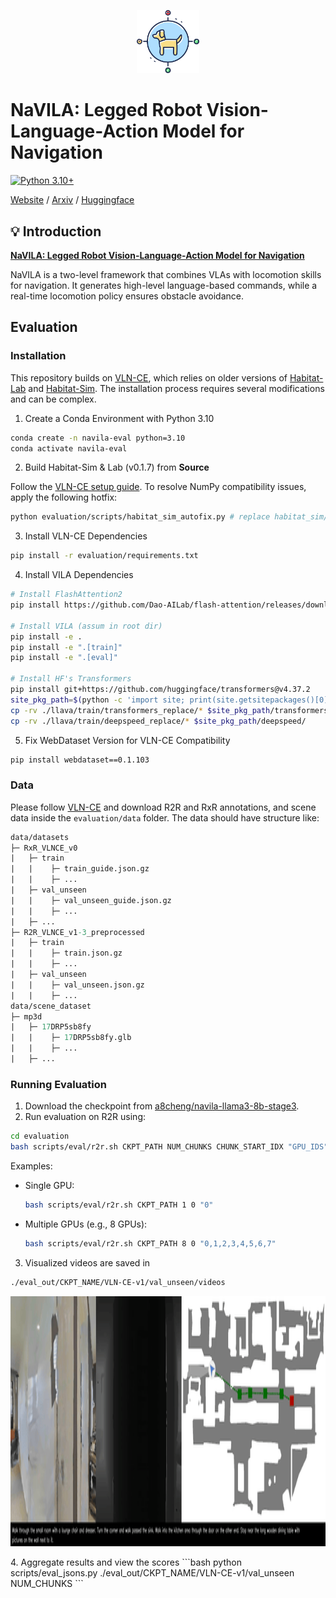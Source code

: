 <p align="center">
  <img src="assets/logo.png" width="20%"/>
</p>

# NaVILA: Legged Robot Vision-Language-Action Model for Navigation

[![Python 3.10+](https://img.shields.io/badge/python-3.10+-blue.svg)](https://www.python.org/downloads/release/python-3100/)

[Website](https://navila-bot.github.io/) / [Arxiv](https://arxiv.org/abs/2412.04453) / [Huggingface](https://huggingface.co/collections/a8cheng/navila-legged-robot-vision-language-action-model-for-naviga-67cfc82b83017babdcefd4ad)

## 💡 Introduction

[**NaVILA: Legged Robot Vision-Language-Action Model for Navigation**](<>)

NaVILA is a two-level framework that combines VLAs with locomotion skills for navigation. It generates high-level language-based commands, while a real-time locomotion policy ensures obstacle avoidance.

## Evaluation

### Installation

This repository builds on [VLN-CE](https://github.com/jacobkrantz/VLN-CE), which relies on older versions of [Habitat-Lab](https://github.com/facebookresearch/habitat-lab/tree/v0.1.7) and [Habitat-Sim](https://github.com/facebookresearch/habitat-lab/tree/v0.1.7). The installation process requires several modifications and can be complex.

1. Create a Conda Environment with Python 3.10
```bash
conda create -n navila-eval python=3.10
conda activate navila-eval
```

2. Build Habitat-Sim & Lab (v0.1.7) from **Source**

Follow the [VLN-CE setup guide](https://github.com/jacobkrantz/VLN-CE?tab=readme-ov-file#setup).
To resolve NumPy compatibility issues, apply the following hotfix:
```bash
python evaluation/scripts/habitat_sim_autofix.py # replace habitat_sim/utils/common.py
```

3. Install VLN-CE Dependencies
```bash
pip install -r evaluation/requirements.txt
```

4. Install VILA Dependencies
```bash
# Install FlashAttention2
pip install https://github.com/Dao-AILab/flash-attention/releases/download/v2.5.8/flash_attn-2.5.8+cu122torch2.3cxx11abiFALSE-cp310-cp310-linux_x86_64.whl

# Install VILA (assum in root dir)
pip install -e .
pip install -e ".[train]"
pip install -e ".[eval]"

# Install HF's Transformers
pip install git+https://github.com/huggingface/transformers@v4.37.2
site_pkg_path=$(python -c 'import site; print(site.getsitepackages()[0])')
cp -rv ./llava/train/transformers_replace/* $site_pkg_path/transformers/
cp -rv ./llava/train/deepspeed_replace/* $site_pkg_path/deepspeed/
```

5. Fix WebDataset Version for VLN-CE Compatibility
```bash
pip install webdataset==0.1.103
```

### Data
Please follow [VLN-CE](https://github.com/jacobkrantz/VLN-CE) and download R2R and RxR annotations, and scene data inside the `evaluation/data` folder. The data should have structure like:
```graphql
data/datasets
├─ RxR_VLNCE_v0
|   ├─ train
|   |    ├─ train_guide.json.gz
|   |    ├─ ...
|   ├─ val_unseen
|   |    ├─ val_unseen_guide.json.gz
|   |    ├─ ...
|   ├─ ...
├─ R2R_VLNCE_v1-3_preprocessed
|   ├─ train
|   |    ├─ train.json.gz
|   |    ├─ ...
|   ├─ val_unseen
|   |    ├─ val_unseen.json.gz
|   |    ├─ ...
data/scene_dataset
├─ mp3d
|   ├─ 17DRP5sb8fy
|   |    ├─ 17DRP5sb8fy.glb
|   |    ├─ ...
|   ├─ ...
```
### Running Evaluation
1. Download the checkpoint from [a8cheng/navila-llama3-8b-stage3](https://huggingface.co/a8cheng/navila-llama3-8b-stage3).
2. Run evaluation on R2R using:
```bash
cd evaluation
bash scripts/eval/r2r.sh CKPT_PATH NUM_CHUNKS CHUNK_START_IDX "GPU_IDS"
```
Examples:
* Single GPU:
    ```bash
    bash scripts/eval/r2r.sh CKPT_PATH 1 0 "0"
    ```
* Multiple GPUs (e.g., 8 GPUs):
    ```bash
    bash scripts/eval/r2r.sh CKPT_PATH 8 0 "0,1,2,3,4,5,6,7"
    ```
3. Visualized videos are saved in 
```bash
./eval_out/CKPT_NAME/VLN-CE-v1/val_unseen/videos
```
<p align="center">
  <img src="assets/sample.gif" height="400">
</p>
4. Aggregate results and view the scores
```bash
python scripts/eval_jsons.py ./eval_out/CKPT_NAME/VLN-CE-v1/val_unseen NUM_CHUNKS
```
